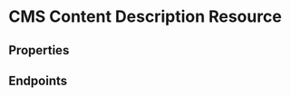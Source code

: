 # CMS Content Description Resource

## Properties

<ResourceProperties :resource="'cms_content_description'" :lang="'en'"/>

<ResourceScopes :resource="'cms_content_description'"/>

## Endpoints

[//]: <> (GET ENDPOINT)
<ResourceEndpoint :resource="'cms_content_description'" :endpoint="'get'" :lang="'en'">

<template v-slot:responseJSON>

<<< @/docs/fixtures/api/cms_content_description/response/json/get_id.json

</template>

<template v-slot:responseXML>

<<< @/docs/fixtures/api/cms_content_description/response/xml/get_id.xml

</template>

</ResourceEndpoint>

[//]: <> (GETCOLLECTION ENDPOINT)
<ResourceEndpoint :resource="'cms_content_description'" :endpoint="'getCollection'" :lang="'en'">

<template v-slot:responseJSON>

<<< @/docs/fixtures/api/cms_content_description/response/json/get_page.json

</template>

<template v-slot:responseXML>

<<< @/docs/fixtures/api/cms_content_description/response/xml/get_page.xml

</template>

</ResourceEndpoint>

[//]: <> (POST ENDPOINT)
<ResourceEndpoint :resource="'cms_content_description'" :endpoint="'post'" :lang="'en'">

<template v-slot:request>

<<< @/docs/fixtures/api/cms_content_description/request/post.json

</template>

<template v-slot:responseJSON>

<<< @/docs/fixtures/api/cms_content_description/response/json/get_id.json

</template>

<template v-slot:responseXML>

<<< @/docs/fixtures/api/cms_content_description/response/xml/get_id.xml

</template>

</ResourceEndpoint>

[//]: <> (PUT ENDPOINT)
<ResourceEndpoint :resource="'cms_content_description'" :endpoint="'put'" :lang="'en'">

<template v-slot:request>

<<< @/docs/fixtures/api/cms_content_description/request/put.json

</template>

<template v-slot:responseJSON>

<<< @/docs/fixtures/api/cms_content_description/response/json/get_id.json

</template>

<template v-slot:responseXML>

<<< @/docs/fixtures/api/cms_content_description/response/xml/get_id.xml

</template>

</ResourceEndpoint>

[//]: <> (DELETE ENDPOINT)
<ResourceEndpoint :resource="'cms_content_description'" :endpoint="'delete'" :lang="'en'"/>

